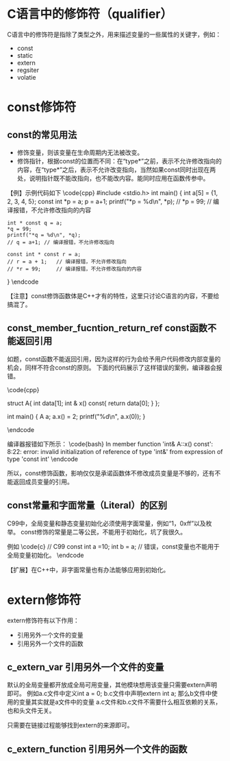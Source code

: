 # C语言中的修饰符（qualifier）

C语言中的修饰符是指除了类型之外，用来描述变量的一些属性的关键字，例如：

- const
- static
- extern
- regsiter
- volatie
  


# const修饰符


## const的常见用法

- 修饰变量，则该变量在生命周期内无法被改变。
- 修饰指针，根据const的位置而不同：在“type*”之前，表示不允许修改指向的内容，在“type*”之后，表示不允许改变指向，当然如果const同时出现在两处，说明指针既不能改指向，也不能改内容。能同时应用在函数传参中。

【例】示例代码如下
\code{cpp}
#include <stdio.h>
int main() {
    int a[5] = {1, 2, 3, 4, 5};
    const int *p = a;
    p = a+1;
    printf("*p = %d\n", *p);
    // *p = 99; // 编译报错，不允许修改指向的内容
    
    int * const q = a;
    *q = 99;
    printf("*q = %d\n", *q); 
    // q = a+1; // 编译报错，不允许修改指向

    const int * const r = a;
    // r = a + 1;   // 编译报错，不允许修改指向
    // *r = 99;     // 编译报错，不允许修改指向的内容
}
\endcode

【注意】const修饰函数体是C++才有的特性，这里只讨论C语言的内容，不要给搞混了。

## const_member_fucntion_return_ref const函数不能返回引用

如题，const函数不能返回引用，因为这样的行为会给予用户代码修改内部变量的机会，同样不符合const的原则。
下面的代码展示了这样错误的案例，编译器会报错。

\code{cpp}

struct A{
    int data[1];
    int & x() const{
        return data[0];
    }
};

int main()
{
    A a;
    a.x() = 2;
    printf("%d\n", a.x(0));
}

\endcode

编译器报错如下所示：
\code{bash}
 In member function 'int& A::x() const':
8:22: error: invalid initialization of reference of type 'int&' from expression of type 'const int'
\endcode

所以，const修饰函数，影响仅仅是承诺函数体不修改成员变量是不够的，还有不能返回成员变量的引用。


## const常量和字面常量（Literal）的区别

C99中，全局变量和静态变量初始化必须使用字面常量，例如“1，0xff”以及枚举。
const修饰的常量是二等公民，不能用于初始化，坑了我很久。

例如
\code{c}
// C99
const int a =10;
int b = a; // 错误，const变量也不能用于全局变量初始化。
\endcode

【扩展】在C++中，非字面常量也有办法能够应用到初始化。

 
# extern修饰符

extern修饰符有以下作用：

- 引用另外一个文件的变量
- 引用另外一个文件的函数


## c_extern_var 引用另外一个文件的变量

默认的全局变量都开放成全局可用变量，其他模块想用该变量只需要extern声明即可。
例如a.c文件中定义int a = 0; b.c文件中声明extern int a;
那么b文件中使用的变量其实就是a文件中的变量
a.c文件和b.c文件不需要什么相互依赖的关系，也和头文件无关。

只需要在链接过程能够找到extern的来源即可。


## c_extern_function 引用另外一个文件的函数